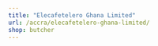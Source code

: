 ```yaml
---
title: "Elecafetelero Ghana Limited"
url: /accra/elecafetelero-ghana-limited/
shop: butcher
---
```

